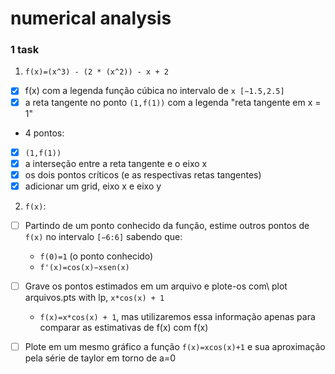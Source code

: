 # numerical analysis

### 1 task

1. `f(x)=(x^3) - (2 * (x^2)) - x + 2`

- [x] f(x) com a legenda função cúbica no intervalo de `x [−1.5,2.5]`
- [x] a reta tangente no ponto `(1,f(1))` com a legenda "reta tangente em x = 1"
- 4 pontos:
- [x] `(1,f(1))`
- [x] a interseção entre a reta tangente e o eixo x
- [x] os dois pontos críticos (e as respectivas retas tangentes)
- [x] adicionar um grid, eixo x e eixo y

2. `f(x)`:

- [ ] Partindo de um ponto conhecido da função, estime outros pontos de `f(x)` no intervalo `[−6:6]` sabendo que:

  - `f(0)=1` (o ponto conhecido)
  - `f'(x)=cos(x)−xsen(x)`

- [ ] Grave os pontos estimados em um arquivo e plote-os com\ plot arquivos.pts with lp, `x*cos(x) + 1`
  - `f(x)=x*cos(x) + 1`, mas utilizaremos essa informação apenas para comparar as estimativas de f(x) com f(x)
- [ ] Plote em um mesmo gráfico a função `f(x)=xcos(x)+1` e sua aproximação pela série de taylor em torno de a=0
